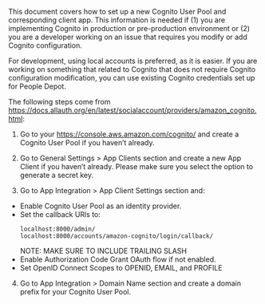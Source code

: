 This document covers how to set up a new Cognito User Pool and corresponding client app.  This information is needed if (1) you are implementing Cognito in production or pre-production environment or (2) you are a developer working on an issue that requires you modify or add Cognito configuration.  

For development, using local accounts is preferred, as it is easier.  If you are working on something that related to Cognito that does not require Cognito configuration modification, you can use existing Cognito credentials set up for People Depot.

The following steps come from https://docs.allauth.org/en/latest/socialaccount/providers/amazon_cognito.html:

1. Go to your https://console.aws.amazon.com/cognito/ and create a Cognito User Pool if you haven’t already.

2. Go to General Settings > App Clients section and create a new App Client if you haven’t already. Please make sure you select the option to generate a secret key.

3. Go to App Integration > App Client Settings section and:

  - Enable Cognito User Pool as an identity provider.
  - Set the callback URls to:
    ```
    localhost:8000/admin/
    localhost:8000/accounts/amazon-cognito/login/callback/
    ```
    NOTE: MAKE SURE TO INCLUDE TRAILING SLASH
  - Enable Authorization Code Grant OAuth flow if not enabled.
  - Set OpenID Connect Scopes to OPENID, EMAIL, and PROFILE

4. Go to App Integration > Domain Name section and create a domain prefix for your Cognito User Pool.
